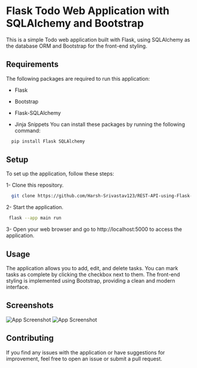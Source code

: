 
# Flask Todo Web Application with SQLAlchemy and Bootstrap

This is a simple Todo web application built with Flask, using SQLAlchemy as the database ORM and Bootstrap for the front-end styling.




## Requirements
The following packages are required to run this application:

- Flask

- Bootstrap
 - Flask-SQLAlchemy

 - Jinja Snippets
You can install these packages by running the following command:

```bash
  pip install Flask SQLAlchemy
```




## Setup

To set up the application, follow these steps:

1- Clone this repository.

```bash
  git clone https://github.com/Harsh-Srivastav123/REST-API-using-Flask-CRUD-.git
```

2- Start the application.

```bash
 flask --app main run
```
3- Open your web browser and go to http://localhost:5000 to access the application.


## Usage

The application allows you to add, edit, and delete tasks. You can mark tasks as complete by clicking the checkbox next to them. The front-end styling is implemented using Bootstrap, providing a clean and modern interface.

## Screenshots

![App Screenshot]()
![App Screenshot]()


## Contributing

If you find any issues with the application or have suggestions for improvement, feel free to open an issue or submit a pull request.
